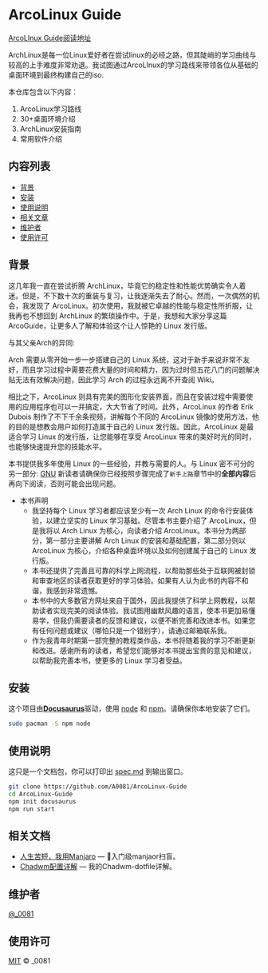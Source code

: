 # ArcoLinux Guide

[ArcoLInux Guide阅读地址](https://arco.i0081.wiki/)

ArchLinux是每一位Linux爱好者在尝试linux的必经之路，但其陡峭的学习曲线与较高的上手难度非常劝退。我试图通过ArcoLInux的学习路线来带领各位从基础的桌面环境到最终构建自己的iso.

本仓库包含以下内容：

1. ArcoLinux学习路线
2. 30+桌面环境介绍
3. ArchLinux安装指南
4. 常用软件介绍

## 内容列表

- [背景](#背景)
- [安装](#安装)
- [使用说明](#使用说明)
- [相关文章](#相关文章)
- [维护者](#维护者)
- [使用许可](#使用许可)

## 背景

这几年我一直在尝试折腾 ArchLinux，毕竟它的稳定性和性能优势确实令人着迷。但是，不下数十次的重装与复习，让我逐渐失去了耐心。然而，一次偶然的机会，我发现了 ArcoLinux。初次使用，我就被它卓越的性能与稳定性所折服，让我再也不想回到 ArchLinux 的繁琐操作中。于是，我想和大家分享这篇 ArcoGuide，让更多人了解和体验这个让人惊艳的 Linux 发行版。

与其父亲Arch的异同:

Arch 需要从零开始一步一步搭建自己的 Linux 系统，这对于新手来说非常不友好，而且学习过程中需要花费大量的时间和精力，因为过时但五花八门的问题解决贴无法有效解决问题，因此学习 Arch 的过程永远离不开查阅 Wiki。

相比之下，ArcoLinux 则具有完美的图形化安装界面，而且在安装过程中需要使用的应用程序也可以一并搞定，大大节省了时间。此外，ArcoLinux 的作者 Erik Dubois 制作了不下千余条视频，讲解每个不同的 ArcoLinux 镜像的使用方法，他的目的是想教会用户如何打造属于自己的 Linux 发行版。因此，ArcoLinux 是最适合学习 Linux 的发行版，让您能够在享受 ArcoLinux 带来的美好时光的同时，也能够快速提升您的技能水平。

本书提供我多年使用 Linux 的一些经验，并教与需要的人。与 Linux 密不可分的另一部分: [GNU](https://www.gnu.org/home.zh-cn.html) 新读者请确保你已经按照步骤完成了`新手上路`章节中的**全部内容**后再向下阅读，否则可能会出现问题。

- 本书声明
  - 我坚持每个 Linux 学习者都应该至少有一次 Arch Linux 的命令行安装体验，以建立坚实的 Linux 学习基础。尽管本书主要介绍了 ArcoLinux，但是我将以 Arch Linux 为核心，向读者介绍 ArcoLinux。本书分为两部分，第一部分主要讲解 Arch Linux 的安装和基础配置，第二部分则以 ArcoLinux 为核心，介绍各种桌面环境以及如何创建属于自己的 Linux 发行版。
  - 本书还提供了完善且可靠的科学上网流程，以帮助那些处于互联网被封锁和审查地区的读者获取更好的学习体验。如果有人认为此书的内容不和谐，我感到非常遗憾。
  - 本书中的大多数官方网址来自于国外，因此我提供了科学上网教程，以帮助读者实现完美的阅读体验。我试图用幽默风趣的语言，使本书更加易懂易学，但我仍需要读者的反馈和建议，以便不断完善和改进本书。如果您有任何问题或建议（哪怕只是一个错别字），请通过邮箱联系我。
  - 作为我青年时期第一部完整的教程类作品，本书将随着我的学习不断更新和改进。感谢所有的读者，希望您们能够对本书提出宝贵的意见和建议，以帮助我完善本书，使更多的 Linux 学习者受益。

## 安装

这个项目由[**Docusaurus**](https://docusaurus.io/)驱动，使用 [node](http://nodejs.org) 和 [npm](https://npmjs.com)。请确保你本地安装了它们。

```sh
sudo pacman -S npm node
```

## 使用说明

这只是一个文档包，你可以打印出 [spec.md](spec.md) 到输出窗口。

```sh
git clone https://github.com/A0081/ArcoLinux-Guide
cd ArcoLinux-Guide
npm init docusaurus
npm run start
```

## 相关文档

- [人生苦短，我用Manjaro](https://manjaro.i0081.wiki) — 💌入门级manjaor扫盲。
- [Chadwm配置详解](https://dwm.i0081.wiki) — 我的Chadwm-dotfile详解。

## 维护者

[@_0081](https://github.com/A0081)

## 使用许可

[MIT](LICENSE) © _0081
